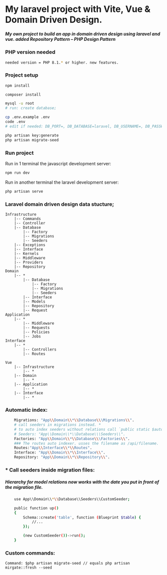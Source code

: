 # My laravel project with Vite, Vue & Domain Driven Design.

##### My own project to build an app in domain driven design using laravel and vue. added Repository Pattern – PHP Design Pattern

### PHP version needed

```sh
needed version = PHP 8.1.* or higher. new features.
```

### Project setup

```sh
npm install

composer install

mysql -u root
# run: create database;

cp .env.example .env
code .env
# edit if needed: DB_PORT=, DB_DATABASE=laravel, DB_USERNAME=, DB_PASSWORD=

php artisan key:generate
php artisan migrate-seed
```

### Run project

Run in 1 terminal the javascript development server:

```sh
npm run dev
```

Run in another terminal the laravel development server:

```sh
php artisan serve
```

### Laravel domain driven design data stucture;

    Infrastructure
        |-- Commands
        |-- Controller
        |-- Database
            |-- Factory
            |-- Migrations
            |-- Seeders
        |-- Exceptions
        |-- Interface
        |-- Kernels
        |-- Middleware
        |-- Providers
        |-- Repository
    Domain
        |-- *
            |-- Database
                |-- Factory
                |-- Migrations
                |-- Seeders
            |-- Interface
            |-- Models
            |-- Repository
            |-- Request
    Application
        |-- *
            |-- Middleware
            |-- Requests
            |-- Policies
            |-- Jobs
    Interface
        |-- *
            |-- Controllers
            |-- Routes

    Vue
        |-- Infrastructure
            |-- *
        |-- Domain
            |-- *
        |-- Application
            |-- *
        |-- Interface
            |-- *

### Automatic index:

```sh
    Migrations: "App\\Domain\\*\\Database\\\Migrations\\".
    # call seeders in migrations instead. *
    # to auto index seeders without relations call `public static $autoIndex = true;` inside seeder file.
    # Seeders: "App\\Domain\\*\\Database\\\Seeders\\".
    Factories: "App\\Domain\\*\\Database\\\Factories\\".
    ### The routes auto indexer. usses the filename as /api/filename.
    Routes:"App\\Interface\\*\\Routes".
    Interface: "App\\Domain\\*\\Interface\\".
    Repository: "App\\Domain\\*\\Repository\\".
```

### \* Call seeders inside migration files:

##### Hierarchy for model relations now works with the date you put in front of the migration file.

```sh
    use App\\Domain\\*\\Database\\Seeders\\CustomSeeder;

    public function up()
    {
        Schema::create('table', function (Blueprint $table) {
            //...
        });

        (new CustomSeeder())->run();
    }
```

### Custom commands:

    Command: $php artisan migrate-seed // equals php artisan mirgate::fresh --seed
